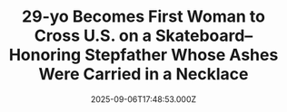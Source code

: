 ---
title: "29-yo Becomes First Woman to Cross U.S. on a Skateboard–Honoring Stepfather Whose Ashes Were Carried in a Necklace"
date: 2025-09-06T17:48:53.000Z
category: Human Kindness
externalLink: "https://www.goodnewsnetwork.org/29-year-old-becomes-first-woman-to-skateboard-across-u-s-honoring-late-stepfather-whose-ashes-were-carried-in-her-necklace/"
image: ""
excerpt: "The stepfather who always believed in her was with her at the end, as his ashes rested inside her necklace while she crossed the finish line. Brooke Johnson had just become the first woman to cross the United States on a skateboard—a record-setting 3,226-mile journey that began in Santa Monica, California and ended when she […] The post 29-yo Becomes…"
---